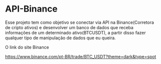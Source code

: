 # API-Binance
Esse projeto tem como objetivo se conectar via API na Binance(Corretora de cripto ativos) e desenvolver um banco de dados que receba informações de um determinado ativo(BTCUSDT), a partir disso fazer qualquer tipo de manipulação de dados que eu queira.

O link do site Binance 

https://www.binance.com/pt-BR/trade/BTC_USDT?theme=dark&type=spot

